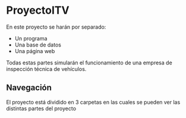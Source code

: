 # ProyectoITV

En este proyecto se harán por separado:

- Un programa
- Una base de datos
- Una página web

Todas estas partes simularán el funcionamiento de una empresa de inspección técnica de vehículos.

## Navegación

El proyecto está dividido en 3 carpetas en las cuales se pueden ver las distintas partes del proyecto 



